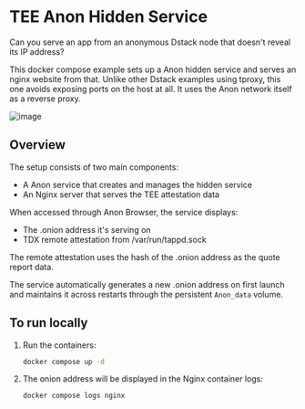 # TEE Anon Hidden Service

Can you serve an app from an anonymous Dstack node that doesn't reveal its IP address?

This docker compose example sets up a Anon hidden service and serves an nginx website from that. Unlike other Dstack examples using tproxy, this one avoids exposing ports on the host at all. It uses the Anon network itself as a reverse proxy.

![image](https://github.com/user-attachments/assets/ff1b7847-4d8f-45eb-8cb3-790bf73765ca)


## Overview

The setup consists of two main components:
- A Anon service that creates and manages the hidden service
- An Nginx server that serves the TEE attestation data

When accessed through Anon Browser, the service displays:
- The .onion address it's serving on
- TDX remote attestation from /var/run/tappd.sock

The remote attestation uses the hash of the .onion address as the quote report data.

The service automatically generates a new .onion address on first launch and maintains it across restarts through the persistent `Anon_data` volume.

## To run locally

1. Run the containers:
   ```bash
   docker compose up -d
   ```
2. The onion address will be displayed in the Nginx container logs:
   ```bash
   docker compose logs nginx
   ```

